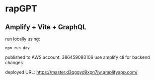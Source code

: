 # rapGPT

## Amplify + Vite + GraphQL

run locally using:

`npm run dev`

published to AWS account: 386459093106
use amplify cli for backend changes

deployed URL: https://master.d3qggyd9xpn7jw.amplifyapp.com/
